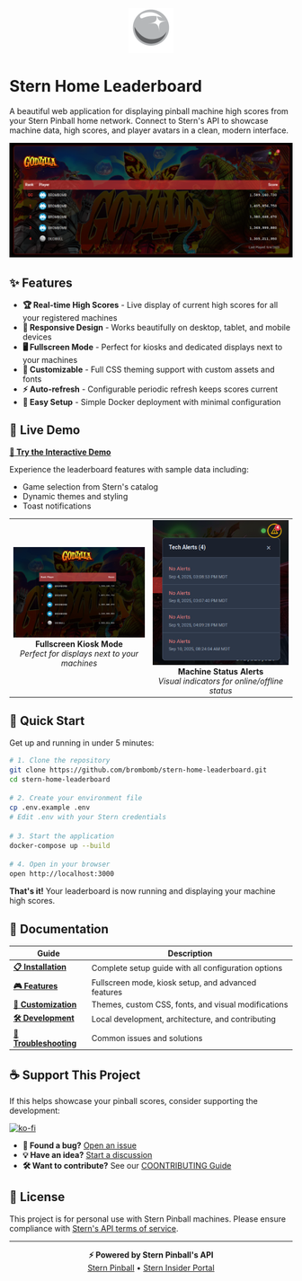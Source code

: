 <p align="center">
  <img src="frontend/public/pinball.svg" alt="Pinball Logo" width="80" height="80">
</p>

# Stern Home Leaderboard

A beautiful web application for displaying pinball machine high scores from your Stern Pinball home network. Connect to Stern's API to showcase machine data, high scores, and player avatars in a clean, modern interface.

<p align="center">
  <img src="screenshots/high-scores.png" alt="High Scores Display" width="800">
</p>

## ✨ Features

- **🏆 Real-time High Scores** - Live display of current high scores for all your registered machines
- **📱 Responsive Design** - Works beautifully on desktop, tablet, and mobile devices
- **🖥️ Fullscreen Mode** - Perfect for kiosks and dedicated displays next to your machines
- **🎨 Customizable** - Full CSS theming support with custom assets and fonts
- **⚡ Auto-refresh** - Configurable periodic refresh keeps scores current
- **🔧 Easy Setup** - Simple Docker deployment with minimal configuration

## 🎯 Live Demo

**[👀 Try the Interactive Demo](https://brombomb.github.io/stern-home-leaderboard/)**

Experience the leaderboard features with sample data including:
- Game selection from Stern's catalog
- Dynamic themes and styling
- Toast notifications

<div align="center">
  <table>
    <tr>
      <td align="center">
        <img src="screenshots/fullscreen.png" alt="Fullscreen Mode" width="400">
        <br>
        <strong>Fullscreen Kiosk Mode</strong>
        <br>
        <em>Perfect for displays next to your machines</em>
      </td>
      <td align="center">
        <img src="screenshots/tech-alerts.png" alt="Tech Alerts" width="400">
        <br>
        <strong>Machine Status Alerts</strong>
        <br>
        <em>Visual indicators for online/offline status</em>
      </td>
    </tr>
  </table>
</div>

## 🚀 Quick Start

Get up and running in under 5 minutes:

```bash
# 1. Clone the repository
git clone https://github.com/brombomb/stern-home-leaderboard.git
cd stern-home-leaderboard

# 2. Create your environment file
cp .env.example .env
# Edit .env with your Stern credentials

# 3. Start the application
docker-compose up --build

# 4. Open in your browser
open http://localhost:3000
```

**That's it!** Your leaderboard is now running and displaying your machine high scores.

## 📖 Documentation

| Guide | Description |
|-------|-------------|
| **[📋 Installation](docs/INSTALLATION.md)** | Complete setup guide with all configuration options |
| **[🎮 Features](docs/FEATURES.md)** | Fullscreen mode, kiosk setup, and advanced features |
| **[🎨 Customization](docs/CUSTOMIZATION.md)** | Themes, custom CSS, fonts, and visual modifications |
| **[🛠️ Development](docs/CONTRIBUTING.md)** | Local development, architecture, and contributing |
| **[🚨 Troubleshooting](docs/TROUBLESHOOTING.md)** | Common issues and solutions |


## ☕ Support This Project

If this helps showcase your pinball scores, consider supporting the development:

[![ko-fi](https://ko-fi.com/img/githubbutton_sm.svg)](https://ko-fi.com/Y8Y01L3NIG)


- **🐛 Found a bug?** [Open an issue](https://github.com/brombomb/stern-home-leaderboard/issues)
- **💡 Have an idea?** [Start a discussion](https://github.com/brombomb/stern-home-leaderboard/discussions)
- **🛠️ Want to contribute?** See our [COONTRIBUTING Guide](docs/CONTRIBUTING.md)

## 📄 License

This project is for personal use with Stern Pinball machines. Please ensure compliance with [Stern's API terms of service](https://insider.sternpinball.com/).

---

<p align="center">
  <strong>⚡ Powered by Stern Pinball's API</strong><br>
  <a href="https://sternpinball.com/">Stern Pinball</a> •
  <a href="https://insider.sternpinball.com/">Stern Insider Portal</a>
</p>
